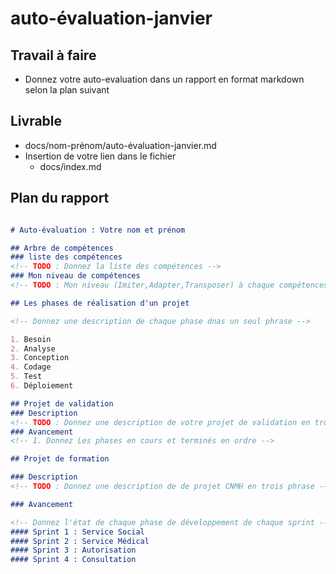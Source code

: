# auto-évaluation-janvier

## Travail à faire 

- Donnez votre auto-evaluation dans un rapport en format markdown selon la plan suivant 


## Livrable 

- docs/nom-prénom/auto-évaluation-janvier.md
- Insertion de votre lien dans le fichier 
  - docs/index.md

## Plan du rapport 

```markdown

# Auto-évaluation : Votre nom et prénom

## Arbre de compétences
### liste des compétences
<!-- TODO : Donnez la liste des compétences -->
### Mon niveau de compétences
<!-- TODO : Mon niveau (Imiter,Adapter,Transposer) à chaque compétences -->

## Les phases de réalisation d'un projet 

<!-- Donnez une description de chaque phase dnas un seul phrase -->

1. Besoin
2. Analyse
3. Conception
4. Codage
5. Test
6. Déploiement 

## Projet de validation
### Description
<!-- TODO : Donnez une description de votre projet de validation en trois phrase -->
### Avancement
<!-- 1. Donnez Les phases en cours et terminés en ordre -->

## Projet de formation

### Description
<!-- TODO : Donnez une description de de projet CNMH en trois phrase -->

### Avancement

<!-- Donnez l'état de chaque phase de développement de chaque sprint -->
#### Sprint 1 : Service Social
#### Sprint 2 : Service Médical
#### Sprint 3 : Autorisation
#### Sprint 4 : Consultation

```

